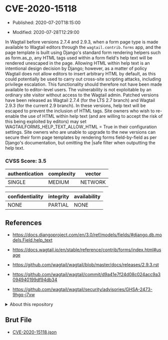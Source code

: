 # CVE-2020-15118

- Published: 2020-07-20T18:15:00

- Modified: 2020-07-28T12:29:00

In Wagtail before versions 2.7.4 and 2.9.3, when a form page type is made available to Wagtail editors through the `wagtail.contrib.forms` app, and the page template is built using Django's standard form rendering helpers such as form.as_p, any HTML tags used within a form field's help text will be rendered unescaped in the page. Allowing HTML within help text is an intentional design decision by Django; however, as a matter of policy Wagtail does not allow editors to insert arbitrary HTML by default, as this could potentially be used to carry out cross-site scripting attacks, including privilege escalation. This functionality should therefore not have been made available to editor-level users. The vulnerability is not exploitable by an ordinary site visitor without access to the Wagtail admin. Patched versions have been released as Wagtail 2.7.4 (for the LTS 2.7 branch) and Wagtail 2.9.3 (for the current 2.9 branch). In these versions, help text will be escaped to prevent the inclusion of HTML tags. Site owners who wish to re-enable the use of HTML within help text (and are willing to accept the risk of this being exploited by editors) may set WAGTAILFORMS_HELP_TEXT_ALLOW_HTML = True in their configuration settings. Site owners who are unable to upgrade to the new versions can secure their form page templates by rendering forms field-by-field as per Django's documentation, but omitting the |safe filter when outputting the help text.

### CVSS Score: **3.5**

| authentication | complexity | vector |
| --- | --- | --- |
| SINGLE | MEDIUM | NETWORK |

| confidentiality | integrity | availability |
| --- | --- | --- |
| NONE | PARTIAL | NONE |

## References

* https://docs.djangoproject.com/en/3.0/ref/models/fields/#django.db.models.Field.help_text

* https://docs.wagtail.io/en/stable/reference/contrib/forms/index.html#usage

* https://github.com/wagtail/wagtail/blob/master/docs/releases/2.9.3.rst

* https://github.com/wagtail/wagtail/commit/d9a41e7f24d08c024acc9a3094940199df94db34

* https://github.com/wagtail/wagtail/security/advisories/GHSA-2473-9hgq-j7xw

<details>
<summary>About this repository</summary> 

  This repository is part of the project [Live Hack CVE](https://github.com/Live-Hack-CVE). Main website can be found [www.live-hack.org](https://www.live-hack.org) 
  
  Made by [Sn0wAlice](https://github.com/Sn0wAlice) for the people that care about security and need to have a feed of the latest CVEs. Hope you enjoy it, don't forget to star the repo and follow me on [Twitter](https://twitter.com/Sn0wAlice) and [Github](https://github.com/Sn0wAlice). And that is my [personnal website](https://www.alice-snow.me/)

  - [Home Page](https://github.com/Live-Hack-CVE)
  - [Framework](https://github.com/Live-Hack-CVE/cve-framework)
  - [CVE database](https://github.com/Live-Hack-CVE/full_database)
  - [Changelog](https://github.com/Live-Hack-CVE/Changelog)
</details>

## Brut File

* [CVE-2020-15118.json](https://raw.githubusercontent.com/Live-Hack-CVE/full_database/main/cves/2020/CVE-2020-15118.json)

